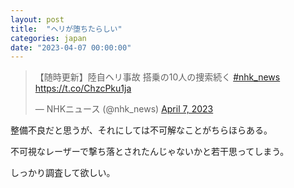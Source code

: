 ```yaml
---
layout: post
title:  "ヘリが堕ちたらしい"
categories: japan
date: "2023-04-07 00:00:00"
---
```


<blockquote class="twitter-tweet tw-align-center"><p lang="ja" dir="ltr">【随時更新】陸自ヘリ事故 搭乗の10人の捜索続く <a href="https://twitter.com/hashtag/nhk_news?src=hash&amp;ref_src=twsrc%5Etfw">#nhk_news</a> <a href="https://t.co/ChzcPku1ja">https://t.co/ChzcPku1ja</a></p>&mdash; NHKニュース (@nhk_news) <a href="https://twitter.com/nhk_news/status/1644471874922106880?ref_src=twsrc%5Etfw">April 7, 2023</a></blockquote> <script async src="https://platform.twitter.com/widgets.js" charset="utf-8"></script>

整備不良だと思うが、それにしては不可解なことがちらほらある。

不可視なレーザーで撃ち落とされたんじゃないかと若干思ってしまう。

しっかり調査して欲しい。

